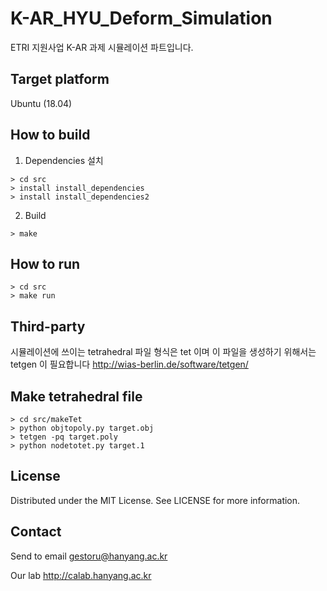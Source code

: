 # K-AR_HYU_Deform_Simulation
ETRI 지원사업 K-AR 과제 시뮬레이션 파트입니다.

## Target platform
Ubuntu (18.04)

## How to build
1. Dependencies 설치
```
> cd src
> install install_dependencies
> install install_dependencies2
```
2. Build
```
> make
```
## How to run
```
> cd src
> make run
```

## Third-party 
시뮬레이션에 쓰이는 tetrahedral 파일 형식은 tet 이며 이 파일을 생성하기 위해서는 tetgen 이 필요합니다
http://wias-berlin.de/software/tetgen/

## Make tetrahedral file
```
> cd src/makeTet
> python objtopoly.py target.obj
> tetgen -pq target.poly
> python nodetotet.py target.1
```
## License
Distributed under the MIT License. See LICENSE for more information.

## Contact
Send to email 
gestoru@hanyang.ac.kr 

Our lab
http://calab.hanyang.ac.kr
